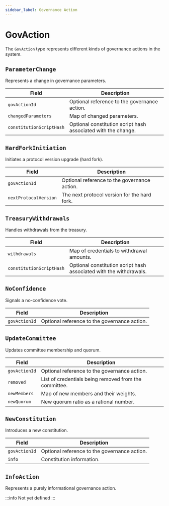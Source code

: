 ```yaml
---
sidebar_label: Governance Action
---
```


# GovAction

The `GovAction` type represents different kinds of governance actions in the system.

## `ParameterChange`

Represents a change in governance parameters.

| Field                    | Description                                                   |
| ------------------------ | ------------------------------------------------------------- |
| `govActionId`            | Optional reference to the governance action.                  |
| `changedParameters`      | Map of changed parameters.                                    |
| `constitutionScriptHash` | Optional constitution script hash associated with the change. |


## `HardForkInitiation`

Initiates a protocol version upgrade (hard fork).

| Field                 | Description                                  |
| --------------------- | -------------------------------------------- |
| `govActionId`         | Optional reference to the governance action. |
| `nextProtocolVersion` | The next protocol version for the hard fork. |


## `TreasuryWithdrawals`

Handles withdrawals from the treasury.

| Field                    | Description                                                        |
| ------------------------ | ------------------------------------------------------------------ |
| `withdrawals`            | Map of credentials to withdrawal amounts.                          |
| `constitutionScriptHash` | Optional constitution script hash associated with the withdrawals. |


## `NoConfidence`

Signals a no-confidence vote.

| Field         | Description                                  |
| ------------- | -------------------------------------------- |
| `govActionId` | Optional reference to the governance action. |


## `UpdateCommittee`

Updates committee membership and quorum.

| Field         | Description                                           |
| ------------- | ----------------------------------------------------- |
| `govActionId` | Optional reference to the governance action.          |
| `removed`     | List of credentials being removed from the committee. |
| `newMembers`  | Map of new members and their weights.                 |
| `newQuorum`   | New quorum ratio as a rational number.                |


## `NewConstitution`

Introduces a new constitution.

| Field         | Description                                  |
| ------------- | -------------------------------------------- |
| `govActionId` | Optional reference to the governance action. |
| `info`        | Constitution information.                    |


## `InfoAction`

Represents a purely informational governance action.

:::info
Not yet defined
:::